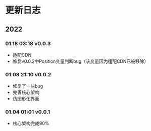 # 更新日志

  

## 2022

### 01.18 03:18 v0.0.3

* 适配CDN
* 修复v0.0.2中Position变量判断bug（该变量因为适配CDN已被移除）

### 01.08 21:10 v0.0.2

* 修复了一些bug
* 完善核心架构
* 伪图形化界面

### 01.04 01:01 v0.0.1
* 核心架构完成90%